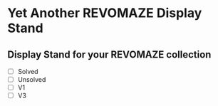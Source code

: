 # Yet Another REVOMAZE Display Stand



## Display Stand for your REVOMAZE collection

- [ ] Solved
- [ ] Unsolved
- [ ] V1
- [ ] V3

